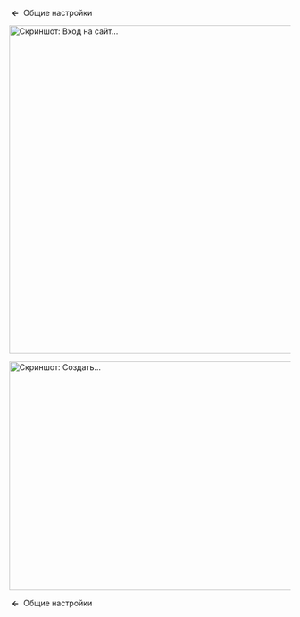 <!-- Filename: Help4.x:Site_Global_Configuration_Permissions / Display title: Общие настройки: Права доступа -->

 **←**  Общие
настройки

<img
src="https://docs.joomla.org/images/thumb/6/62/Help-4x-Global-Configuration-sitelogin-subscreen-ru.png/800px-Help-4x-Global-Configuration-sitelogin-subscreen-ru.png"
decoding="async"
srcset="https://docs.joomla.org/images/thumb/6/62/Help-4x-Global-Configuration-sitelogin-subscreen-ru.png/1200px-Help-4x-Global-Configuration-sitelogin-subscreen-ru.png 1.5x, https://docs.joomla.org/images/thumb/6/62/Help-4x-Global-Configuration-sitelogin-subscreen-ru.png/1600px-Help-4x-Global-Configuration-sitelogin-subscreen-ru.png 2x"
data-file-width="1858" data-file-height="1368" width="800" height="589"
alt="Скриншот: Вход на сайт…" />

<img
src="https://docs.joomla.org/images/thumb/6/6f/Help-4x-Global-Configuration-create-subscreen-ru.png/800px-Help-4x-Global-Configuration-create-subscreen-ru.png"
decoding="async"
srcset="https://docs.joomla.org/images/thumb/6/6f/Help-4x-Global-Configuration-create-subscreen-ru.png/1200px-Help-4x-Global-Configuration-create-subscreen-ru.png 1.5x, https://docs.joomla.org/images/thumb/6/6f/Help-4x-Global-Configuration-create-subscreen-ru.png/1600px-Help-4x-Global-Configuration-create-subscreen-ru.png 2x"
data-file-width="1858" data-file-height="955" width="800" height="411"
alt="Скриншот: Создать…" />

 **←**  Общие
настройки
